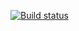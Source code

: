 [![Build status](https://ci.appveyor.com/api/projects/status/98lqg8pb948a7ct1/branch/master?svg=true)](https://ci.appveyor.com/project/lap-Dmitry/destructuring-6-2/branch/master)